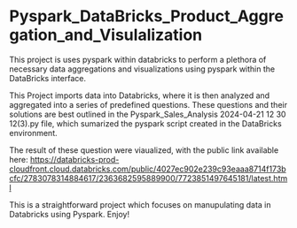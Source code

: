 # Pyspark_DataBricks_Product_Aggregation_and_Visulalization
This project is uses pyspark within databricks to perform a plethora of necessary data aggregations and visualizations using pyspark within the DataBricks interface.


This Project imports data into Databricks, where it is then analyzed and aggregated into a series of predefined questions. These questions and their solutions are best outlined in the Pyspark_Sales_Analysis 2024-04-21 12 30 12(3).py file, which sumarized the pyspark script created in the DataBricks environment.

 The result of these question were viaualized, with the public link available here: 
 https://databricks-prod-cloudfront.cloud.databricks.com/public/4027ec902e239c93eaaa8714f173bcfc/2783078314884617/2363682595889900/7723851497645181/latest.html 

 This is a straightforward project which focuses on manupulating data in Databricks using Pyspark. Enjoy!
 
